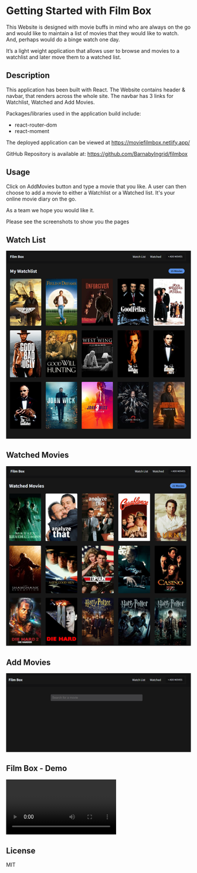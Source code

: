 # Getting Started with Film Box

This Website is designed with movie buffs in mind who are always on the go and would like to maintain a list of movies that they would like to watch. And, perhaps would do a binge watch one day.

It’s a light weight application that allows user to browse and movies to a watchlist and later move them to a watched list.

## Description

This application has been built with React.
The Website contains header & navbar, that renders across the whole site. The navbar has 3 links for Watchlist, Watched and Add Movies.

Packages/libraries used in the application build include:

- react-router-dom
- react-moment

The deployed application can be viewed at <https://moviefilmbox.netlify.app/>

GitHub Repository is available at: <https://github.com/BarnabyIngrid/filmbox>

## Usage

Click on AddMovies button and type a movie that you like.
A user can then choose to add a movie to either a Watchlist or a Watched list.
It's your online movie diary on the go.

As a team we hope you would like it.

Please see the screenshots to show you the pages

## Watch List

![Watch List](/src/WatchList.png)

## Watched Movies

![Watched List](/src/WatchedList.png)

## Add Movies

![Add Movies to your List](/src/AddMovies.png)

## Film Box - Demo

![Our Demo](/src/FilmBox%20Presentation.mp4)

## License

MIT
